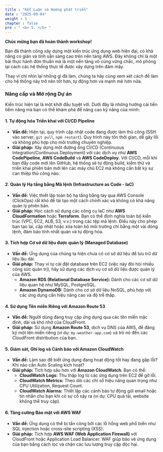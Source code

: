 ```yaml
---
title : "Kết Luận và Hướng phát triển"
date : "2025-09-04" 
weight : 5
chapter : false
pre : " <b> 5. </b> "
---
```


**Chúc mừng bạn đã hoàn thành workshop!**

Bạn đã thành công xây dựng một kiến trúc ứng dụng web hiện đại, có khả năng co giãn và tính sẵn sàng cao trên nền tảng AWS. Đây không chỉ là một bài thực hành đơn thuần mà là một nền tảng vô cùng vững chắc, mô phỏng lại cách các hệ thống thực tế được xây dựng trên đám mây.

Thay vì chỉ nhìn lại những gì đã làm, chúng ta hãy cùng xem xét cách để làm cho hệ thống này trở nên tốt hơn, tự động hơn và mạnh mẽ hơn nữa.

### Nâng cấp và Mở rộng Dự án
Kiến trúc hiện tại là một khởi đầu tuyệt vời. Dưới đây là những hướng cải tiến tiềm năng mà bạn có thể khám phá để nâng cao kỹ năng của mình:

#### **1. Tự động hóa Triển khai với CI/CD Pipeline**
*   **Vấn đề:** Hiện tại, quy trình cập nhật code đang được làm thủ công (SSH vào server, `git pull`, `npm restart`). Quy trình này tốn thời gian, dễ gây lỗi và không phù hợp cho môi trường chuyên nghiệp.
*   **Giải pháp:** Xây dựng một đường ống CI/CD (Continuous Integration/Continuous Deployment) với các dịch vụ như **AWS CodePipeline**, **AWS CodeBuild** và **AWS CodeDeploy**. Với CI/CD, mỗi khi bạn đẩy code mới lên GitHub, hệ thống sẽ tự động build, kiểm thử và triển khai phiên bản mới lên các máy chủ EC2 mà không cần bất kỳ sự can thiệp thủ công nào.

#### **2. Quản lý Hạ tầng bằng Mã lệnh (Infrastructure as Code - IaC)**
*   **Vấn đề:** Việc thiết lập toàn bộ hạ tầng bằng tay qua AWS Console (ClickOps) rất khó để tái tạo một cách chính xác và không có khả năng quản lý phiên bản.
*   **Giải pháp:** Học cách sử dụng các công cụ IaC như **AWS CloudFormation** hoặc **Terraform**. Bạn có thể định nghĩa toàn bộ kiến trúc (VPC, EC2, ALB, S3, v.v.) trong các tệp mã lệnh. Điều này cho phép bạn tạo lại, cập nhật hoặc xóa toàn bộ môi trường chỉ bằng một vài dòng lệnh, đảm bảo tính nhất quán và tự động hóa.

#### **3. Tích hợp Cơ sở dữ liệu được quản lý (Managed Database)**
*   **Vấn đề:** Ứng dụng của chúng ta hiện chưa có cơ sở dữ liệu để lưu trữ dữ liệu lâu dài.
*   **Giải pháp:** Thay vì tự cài đặt database trên EC2 (việc này đòi hỏi nhiều công sức quản trị), hãy sử dụng các dịch vụ cơ sở dữ liệu được quản lý của AWS.
    *   **Amazon RDS (Relational Database Service):** Dành cho các cơ sở dữ liệu quan hệ như MySQL, PostgreSQL.
    *   **Amazon DynamoDB:** Dành cho cơ sở dữ liệu NoSQL, phù hợp với các ứng dụng cần hiệu năng cao và độ trễ thấp.

#### **4. Sử dụng Tên miền Riêng với Amazon Route 53**
*   **Vấn đề:** Người dùng đang truy cập ứng dụng qua các tên miền mặc định, dài và khó nhớ của CloudFront.
*   **Giải pháp:** Sử dụng **Amazon Route 53**, dịch vụ DNS của AWS, để đăng ký một tên miền riêng (ví dụ: `my-weather-app.com`) và trỏ nó đến các CloudFront distribution của bạn.

#### **5. Giám sát, Ghi log và Cảnh báo với Amazon CloudWatch**
*   **Vấn đề:** Làm sao để biết ứng dụng đang hoạt động tốt hay đang gặp lỗi? Khi nào cần Auto Scaling kích hoạt?
*   **Giải pháp:** Tích hợp sâu hơn với **Amazon CloudWatch**. Bạn có thể:
    *   **CloudWatch Logs:** Thu thập log từ các ứng dụng trên EC2 để gỡ lỗi.
    *   **CloudWatch Metrics:** Theo dõi các chỉ số hiệu năng quan trọng như CPU Utilization, Request Count.
    *   **CloudWatch Alarms:** Thiết lập các cảnh báo tự động gửi email hoặc tin nhắn cho bạn khi có sự cố xảy ra (ví dụ: CPU quá tải, website không thể truy cập).

#### **6. Tăng cường Bảo mật với AWS WAF**
*   **Vấn đề:** Ứng dụng có thể bị tấn công bởi các lỗ hổng web phổ biến như SQL injection hoặc cross-site scripting (XSS).
*   **Giải pháp:** Tích hợp **AWS WAF (Web Application Firewall)** với CloudFront hoặc Application Load Balancer. WAF giúp bảo vệ ứng dụng của bạn bằng cách lọc và chặn các lưu lượng truy cập độc hại.